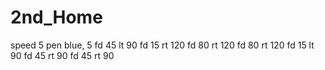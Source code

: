 # 2nd_Home
speed 5
pen blue, 5
fd 45
lt 90
fd 15
rt 120
fd 80
rt 120
fd 80
rt 120
fd 15
lt 90
fd 45
rt 90
fd 45
rt 90
